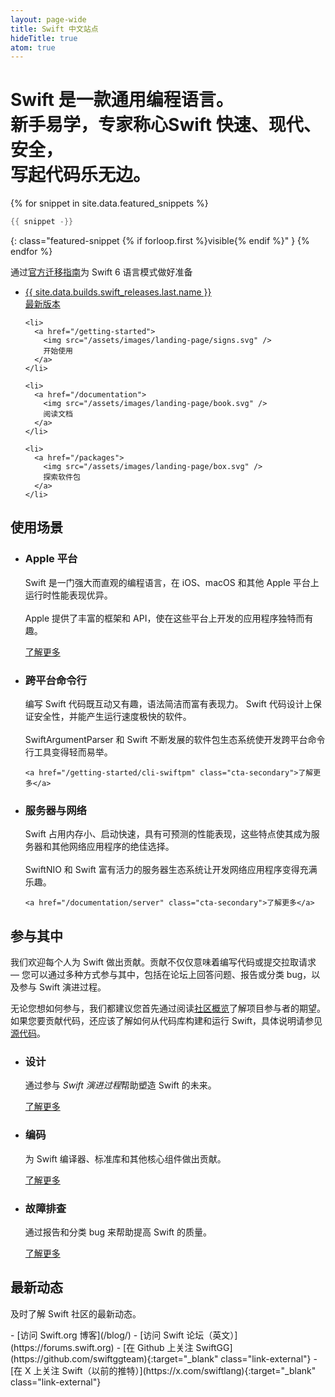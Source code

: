 ```yaml
---
layout: page-wide
title: Swift 中文站点
hideTitle: true
atom: true
---
```


<div class="callout" markdown="1">
<h1 class="preamble">Swift 是一款<strong>通用</strong>编程语言。<br/>新手<strong>易学</strong>，专家<strong>称心</strong><span>Swift <strong>快速</strong>、<strong>现代</strong>、<strong>安全</strong>，<br/>写起代码<strong>乐无边</strong>。</span></h1>

{% for snippet in site.data.featured_snippets %}
```swift
{{ snippet -}}
```
{: class="featured-snippet {% if forloop.first %}visible{% endif %}" }
{% endfor %}
</div>

<div class="banner primary">
  <p>通过<a href="https://www.swift.org/migration/">官方迁移指南</a>为 Swift 6 语言模式做好准备</p>
</div>

<div class="link-grid">
  <ul>
    <li>
      <a href="/install">
        <div class="flex-container">
          <div class="latest-release-container">
          <span>
            {{ site.data.builds.swift_releases.last.name }}
          </span>
          </div>
          最新版本
        </div>
      </a>
    </li>

    <li>
      <a href="/getting-started">
        <img src="/assets/images/landing-page/signs.svg" />
        开始使用
      </a>
    </li>

    <li>
      <a href="/documentation">
        <img src="/assets/images/landing-page/book.svg" />
        阅读文档
      </a>
    </li>

    <li>
      <a href="/packages">
        <img src="/assets/images/landing-page/box.svg" />
        探索软件包
      </a>
    </li>
  </ul>
</div>

## 使用场景

<ul class="grid-level-0 grid-layout-use-cases">
  <li class="grid-level-1">
    <h3>Apple 平台</h3>
    <p>
      Swift 是一门强大而直观的编程语言，在 iOS、macOS 和其他 Apple 平台上运行时性能表现优异。
      <br><br>
      Apple 提供了丰富的框架和 API，使在这些平台上开发的应用程序独特而有趣。
    </p>
    <a href="https://developer.apple.com/swift/resources/" class="cta-secondary">了解更多</a>
  </li>
  <li class="grid-level-1">
    <h3>跨平台命令行</h3>
    <p>
      编写 Swift 代码既互动又有趣，语法简洁而富有表现力。
      Swift 代码设计上保证安全性，并能产生运行速度极快的软件。
      <br><br>
      SwiftArgumentParser 和 Swift 不断发展的软件包生态系统使开发跨平台命令行工具变得轻而易举。
    </p>

    <a href="/getting-started/cli-swiftpm" class="cta-secondary">了解更多</a>
  </li>
  <li class="grid-level-1">
    <h3>服务器与网络</h3>
    <p>
      Swift 占用内存小、启动快速，具有可预测的性能表现，这些特点使其成为服务器和其他网络应用程序的绝佳选择。
      <br><br>
      SwiftNIO 和 Swift 富有活力的服务器生态系统让开发网络应用程序变得充满乐趣。
    </p>

    <a href="/documentation/server" class="cta-secondary">了解更多</a>
  </li>
</ul>

## 参与其中

我们欢迎每个人为 Swift 做出贡献。贡献不仅仅意味着编写代码或提交拉取请求 — 您可以通过多种方式参与其中，包括在论坛上回答问题、报告或分类 bug，以及参与 Swift 演进过程。

无论您想如何参与，我们都建议您首先通过阅读[社区概览](/community/)了解项目参与者的期望。如果您要贡献代码，还应该了解如何从代码库构建和运行 Swift，具体说明请参见[源代码](/documentation/source-code/)。

<ul class="grid-level-0 grid-layout-3-column">
  <li class="grid-level-1">
    <h3>设计</h3>
    <p>
      通过参与 <em>Swift 演进过程</em>帮助塑造 Swift 的未来。
    </p>
    <a href="/contributing/#swift-evolution" class="cta-secondary">了解更多</a>
  </li>
  <li class="grid-level-1">
    <h3>编码</h3>
    <p>
      为 Swift 编译器、标准库和其他核心组件做出贡献。
    </p>
    <a href="/contributing/#contributing-code" class="cta-secondary">了解更多</a>
  </li>
  <li class="grid-level-1">
    <h3>故障排查</h3>
    <p>
      通过报告和分类 bug 来帮助提高 Swift 的质量。
    </p>
    <a href="/contributing/#triaging-bugs" class="cta-secondary">了解更多</a>
  </li>
</ul>

## 最新动态

及时了解 Swift 社区的最新动态。

<div class="links links-list-nostyle" markdown="1">
  - [访问 Swift.org 博客](/blog/)
  - [访问 Swift 论坛（英文）](https://forums.swift.org)
  - [在 Github 上关注 SwiftGG](https://github.com/swiftggteam){:target="_blank" class="link-external"}
  - [在 X 上关注 Swift（以前的推特）](https://x.com/swiftlang){:target="_blank" class="link-external"}
</div>

<script>
  var featuredSnippets = document.querySelectorAll('.featured-snippet');
  var visibleSnippet = document.querySelector('.featured-snippet.visible');
  var randomIndex = Math.floor(Math.random() * featuredSnippets.length);

  visibleSnippet?.classList.remove('visible');
  featuredSnippets[randomIndex]?.classList.add('visible');
</script>
